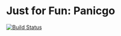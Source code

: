 # Just for Fun: Panicgo

[![Build Status](https://travis-ci.org/bitschain/panicgo.svg?branch=master)](https://travis-ci.org/bitschain/panicgo)

